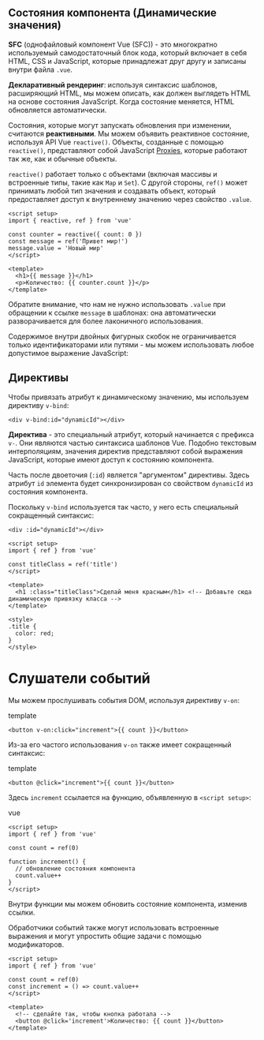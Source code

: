 ## Состояния компонента (Динамические значения)

**SFC** (однофайловый компонент Vue (SFC)) - это многократно используемый самодостаточный блок кода, который включает в себя HTML, CSS и JavaScript, которые принадлежат друг другу и записаны внутри файла `.vue`.

**Декларативный рендеринг**: используя синтаксис шаблонов, расширяющий HTML, мы можем описать, как должен выглядеть HTML на основе состояния JavaScript. Когда состояние меняется, HTML обновляется автоматически.

Состояния, которые могут запускать обновления при изменении, считаются **реактивными**. Мы можем объявить реактивное состояние, используя API Vue `reactive()`. Объекты, созданные с помощью `reactive()`, представляют собой JavaScript [Proxies](https://developer.mozilla.org/en-US/docs/Web/JavaScript/Reference/Global_Objects/Proxy), которые работают так же, как и обычные объекты.

`reactive()` работает только с объектами (включая массивы и встроенные типы, такие как `Map` и `Set`). С другой стороны, `ref()` может принимать любой тип значения и создавать объект, который предоставляет доступ к внутреннему значению через свойство `.value`.

```vue
<script setup>
import { reactive, ref } from 'vue'

const counter = reactive({ count: 0 })
const message = ref('Привет мир!')
message.value = 'Новый мир'
</script>

<template>
  <h1>{{ message }}</h1>
  <p>Количество: {{ counter.count }}</p>
</template>
```

Обратите внимание, что нам не нужно использовать `.value` при обращении к ссылке `message` в шаблонах: она автоматически разворачивается для более лаконичного использования.

Содержимое внутри двойных фигурных скобок не ограничивается только идентификаторами или путями - мы можем использовать любое допустимое выражение JavaScript:
## Директивы

Чтобы привязать атрибут к динамическому значению, мы используем директиву `v-bind`:

``` template
<div v-bind:id="dynamicId"></div>
```

**Директива** - это специальный атрибут, который начинается с префикса `v-`. Они являются частью синтаксиса шаблонов Vue. Подобно текстовым интерполяциям, значения директив представляют собой выражения JavaScript, которые имеют доступ к состоянию компонента.

Часть после двоеточия (`:id`) является "аргументом" директивы. Здесь атрибут `id` элемента будет синхронизирован со свойством `dynamicId` из состояния компонента.

Поскольку `v-bind` используется так часто, у него есть специальный сокращенный синтаксис:

``` template
<div :id="dynamicId"></div>
```

``` vue
<script setup>
import { ref } from 'vue'

const titleClass = ref('title')
</script>

<template>
  <h1 :class="titleClass">Сделай меня красным</h1> <!-- Добавьте сюда динамическую привязку класса -->
</template>

<style>
.title {
  color: red;
}
</style>
```

# Слушатели событий

Мы можем прослушивать события DOM, используя директиву `v-on`:

template

```
<button v-on:click="increment">{{ count }}</button>
```

Из-за его частого использования `v-on` также имеет сокращенный синтаксис:

template

```
<button @click="increment">{{ count }}</button>
```

Здесь `increment` ссылается на функцию, объявленную в `<script setup>`:

vue

```
<script setup>
import { ref } from 'vue'

const count = ref(0)

function increment() {
  // обновление состояния компонента
  count.value++
}
</script>
```

Внутри функции мы можем обновить состояние компонента, изменив ссылки.

Обработчики событий также могут использовать встроенные выражения и могут упростить общие задачи с помощью модификаторов.


```vue
<script setup>
import { ref } from 'vue'

const count = ref(0)
const increment = () => count.value++
</script>

<template>
  <!-- сделайте так, чтобы кнопка работала -->
  <button @click='increment'>Количество: {{ count }}</button>
</template>
```